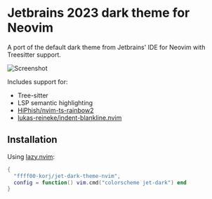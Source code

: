 # Jetbrains 2023 dark theme for Neovim

A port of the default dark theme from Jetbrains' IDE for Neovim with Treesitter support.

![Screenshot](https://user-images.githubusercontent.com/17355488/235284483-77920361-b1b7-4c12-8b1a-d81952aeb947.png)

Includes support for:
- Tree-sitter
- LSP semantic highlighting
- [HiPhish/nvim-ts-rainbow2](https://github.com/HiPhish/nvim-ts-rainbow2)
- [lukas-reineke/indent-blankline.nvim](https://github.com/lukas-reineke/indent-blankline.nvim)

## Installation

Using [lazy.nvim](https://github.com/folke/lazy.nvim):

```lua
{
  "ffff00-korj/jet-dark-theme-nvim",
  config = function() vim.cmd("colorscheme jet-dark") end
}
```


